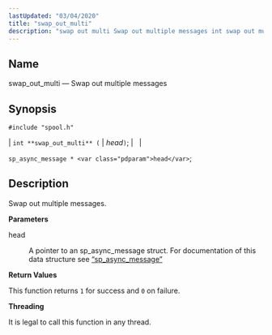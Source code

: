 ```yaml
---
lastUpdated: "03/04/2020"
title: "swap_out_multi"
description: "swap out multi Swap out multiple messages int swap out multi head sp async message head Swap out multiple messages head A pointer to an sp async message struct For documentation of this data structure see Section 68 84 sp async message This function returns 1 for success and 0..."
---
```


<a name="apis.swap_out_multi"></a> 
## Name

swap_out_multi — Swap out multiple messages

## Synopsis

`#include "spool.h"`

| `int **swap_out_multi** (` | <var class="pdparam">head</var>`)`; |   |

`sp_async_message * <var class="pdparam">head</var>`;<a name="idp62693888"></a> 
## Description

Swap out multiple messages.

**<a name="idp62695088"></a> Parameters**

<dl class="variablelist">

<dt>head</dt>

<dd>

A pointer to an sp_async_message struct. For documentation of this data structure see [“sp_async_message”](/momentum/3/3-api/structs-sp-async-message)

</dd>

</dl>

**<a name="idp62698480"></a> Return Values**

This function returns `1` for success and `0` on failure.

**<a name="idp62700288"></a> Threading**

It is legal to call this function in any thread.